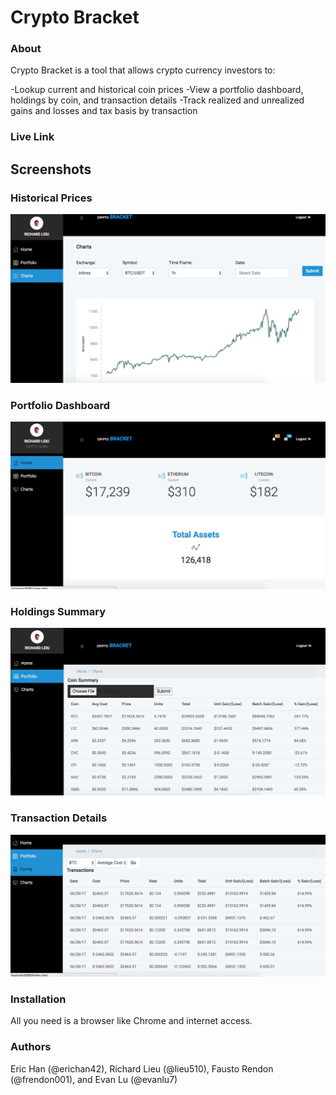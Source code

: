 # Crypto Bracket

### About

Crypto Bracket is a tool that allows crypto currency investors to:

-Lookup current and historical coin prices
-View a portfolio dashboard, holdings by coin, and transaction details
-Track realized and unrealized gains and losses and tax basis by transaction

### Live Link



## Screenshots

### Historical Prices
![screenshot](public/assets/img/graph.png)

### Portfolio Dashboard
![screenshot](public/assets/img/dashboard.png)

### Holdings Summary
![screenshot](public/assets/img/portfolio.png)

### Transaction Details
![screenshot](public/assets/img/transactions.png)


### Installation

All you need is a browser like Chrome and internet access.

### Authors

Eric Han (@erichan42), Richard Lieu (@lieu510), Fausto Rendon (@frendon001), and Evan Lu (@evanlu7)